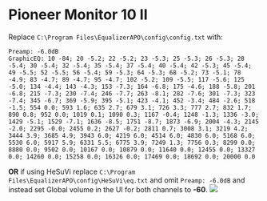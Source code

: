 # Pioneer Monitor 10 II
Replace `C:\Program Files\EqualizerAPO\config\config.txt` with:
```
Preamp: -6.0dB
GraphicEQ: 10 -84; 20 -5.2; 22 -5.2; 23 -5.3; 25 -5.3; 26 -5.3; 28 -5.4; 30 -5.4; 32 -5.4; 35 -5.4; 37 -5.4; 40 -5.4; 42 -5.3; 45 -5.4; 49 -5.5; 52 -5.5; 56 -5.4; 59 -5.3; 64 -5.3; 68 -5.2; 73 -5.1; 78 -4.9; 83 -4.7; 89 -4.7; 95 -4.7; 102 -5.2; 109 -5.5; 117 -5.6; 125 -5.0; 134 -4.4; 143 -4.3; 153 -7.3; 164 -6.8; 175 -4.6; 188 -5.8; 201 -6.8; 215 -7.3; 230 -7.4; 246 -7.7; 263 -8.1; 282 -7.6; 301 -7.3; 323 -7.4; 345 -6.7; 369 -5.9; 395 -5.1; 423 -4.1; 452 -3.4; 484 -2.6; 518 -1.5; 554 0.0; 593 1.6; 635 2.7; 679 3.1; 726 3.3; 777 2.7; 832 1.7; 890 0.8; 952 0.0; 1019 0.1; 1090 0.3; 1167 -0.4; 1248 -1.3; 1336 -3.0; 1429 -5.1; 1529 -7.1; 1636 -8.5; 1751 -8.7; 1873 -6.9; 2004 -4.3; 2145 -2.0; 2295 -0.0; 2455 0.2; 2627 -0.2; 2811 0.7; 3008 3.1; 3219 4.2; 3444 3.9; 3685 4.9; 3943 6.0; 4219 6.0; 4514 6.0; 4830 6.0; 5168 6.0; 5530 6.0; 5917 5.9; 6331 5.5; 6775 3.9; 7249 1.3; 7756 0.3; 8299 0.0; 8880 0.0; 9502 0.0; 10167 0.0; 10879 0.0; 11640 0.0; 12455 0.0; 13327 0.0; 14260 0.0; 15258 0.0; 16326 0.0; 17469 0.0; 18692 0.0; 20000 0.0
```
**OR** if using HeSuVi replace `C:\Program Files\EqualizerAPO\config\HeSuVi\eq.txt` and omit `Preamp: -6.0dB` and instead set Global volume in the UI for both channels to **-60**.
![](https://raw.githubusercontent.com/jaakkopasanen/AutoEq/master/results/Innerfidelity%202017/innerfidelity/onear/Pioneer%20Monitor%2010%20II/Pioneer%20Monitor%2010%20II.png)